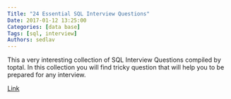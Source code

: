 ```yaml
---
Title: "24 Essential SQL Interview Questions"
Date: 2017-01-12 13:25:00
Categories: [data base]
Tags: [sql, interview]
Authors: sedlav
---
```


This a very interesting collection of SQL Interview Questions compiled by toptal. In this collection you will find tricky question that will help you to be prepared for any interview.

[Link](https://www.toptal.com/sql/interview-questions)
